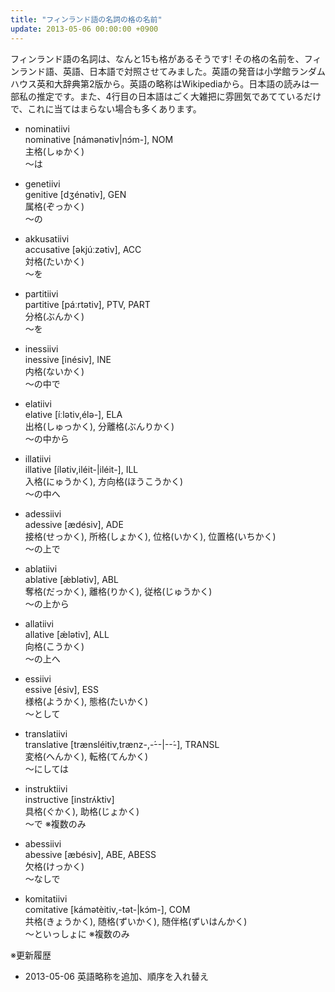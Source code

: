 ```yaml
---
title: "フィンランド語の名詞の格の名前"
update: 2013-05-06 00:00:00 +0900
---
```


フィンランド語の名詞は、なんと15も格があるそうです! その格の名前を、フィンランド語、英語、日本語で対照させてみました。英語の発音は小学館ランダムハウス英和大辞典第2版から。英語の略称はWikipediaから。日本語の読みは一部私の推定です。また、4行目の日本語はごく大雑把に雰囲気であてているだけで、これに当てはまらない場合も多くあります。

- nominatiivi  
  nominative [námənətiv|nɔ́m-], NOM  
  主格(しゅかく)  
  ～は  

- genetiivi  
  genitive [dʒénətiv], GEN  
  属格(ぞっかく)  
  ～の  

- akkusatiivi  
  accusative [əkjúːzətiv], ACC  
  対格(たいかく)  
  ～を  

- partitiivi  
  partitive [páːrtətiv], PTV, PART  
  分格(ぶんかく)  
  ～を  

- inessiivi  
  inessive [inésiv], INE  
  内格(ないかく)  
  ～の中で  

- elatiivi  
  elative [íːlətiv,élə-], ELA  
  出格(しゅっかく), 分離格(ぶんりかく)  
  ～の中から  

- illatiivi  
  illative [ílətiv,iléit-|iléit-], ILL  
  入格(にゅうかく), 方向格(ほうこうかく)  
  ～の中へ  

- adessiivi  
  adessive [ædésiv], ADE  
  接格(せっかく), 所格(しょかく), 位格(いかく), 位置格(いちかく)  
  ～の上で  

- ablatiivi  
  ablative [ǽblətiv], ABL  
  奪格(だっかく), 離格(りかく), 従格(じゅうかく)  
  ～の上から  

- allatiivi  
  allative [ǽlətiv], ALL  
  向格(こうかく)  
  ～の上へ  

- essiivi  
  essive [ésiv], ESS  
  様格(ようかく), 態格(たいかく)  
  ～として  

- translatiivi  
  translative [trænsléitiv,trænz-,-́--|--́-], TRANSL  
  変格(へんかく), 転格(てんかく)  
  ～にしては  

- instruktiivi  
  instructive [instrʌ́ktiv]  
  具格(ぐかく), 助格(じょかく)  
  ～で ※複数のみ  

- abessiivi  
  abessive [æbésiv], ABE, ABESS  
  欠格(けっかく)  
  ～なしで  

- komitatiivi  
  comitative [kámətèitiv,-tət-|kɔ́m-], COM  
  共格(きょうかく), 随格(ずいかく), 随伴格(ずいはんかく)  
  ～といっしょに ※複数のみ  

※更新履歴

- 2013-05-06 英語略称を追加、順序を入れ替え
